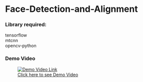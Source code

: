 # Face-Detection-and-Alignment

<h3>Library required:</h3>
tensorflow
<br>
mtcnn
<br>
opencv-python


<h3 align="left">Demo Video</h3>
<p align="left"><a href="https://www.linkedin.com/feed/update/urn:li:activity:7045435126838607872/?originTrackingId=rSOlMuwzT1mo2we%2B%2FUpWEA%3D%3D" target="_blank">
        <figure>
            <img src="https://tse1.mm.bing.net/th?id=OIP.aIsDXMgGQvyWKlYexhu9EQHaE8" alt="Demo Video Link">
            <figcaption>Click here to see Demo Video</figcaption>
        </figure>
    </a>
